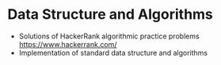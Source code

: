 # Data Structure and Algorithms
- Solutions of HackerRank algorithmic practice problems https://www.hackerrank.com/
- Implementation of standard data structure and algorithms


